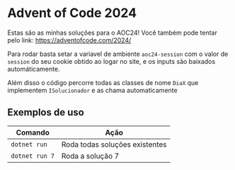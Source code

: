 # Advent of Code 2024

Estas são as minhas soluções para o AOC24!
Você também pode tentar pelo link: https://adventofcode.com/2024/

Para rodar basta setar a variavel de ambiente `aoc24-session` com o valor de `session` do seu cookie obtido ao logar no site, 
e os inputs são baixados automáticamente.

Além disso o código percorre todas as classes de nome `DiaX` que implementem `ISolucionador` e as chama automaticamente

## Exemplos de uso
| Comando | Ação |
| --- | --- |
|`dotnet run`| Roda todas soluções existentes | 
|`dotnet run 7`| Roda a solução 7 |
